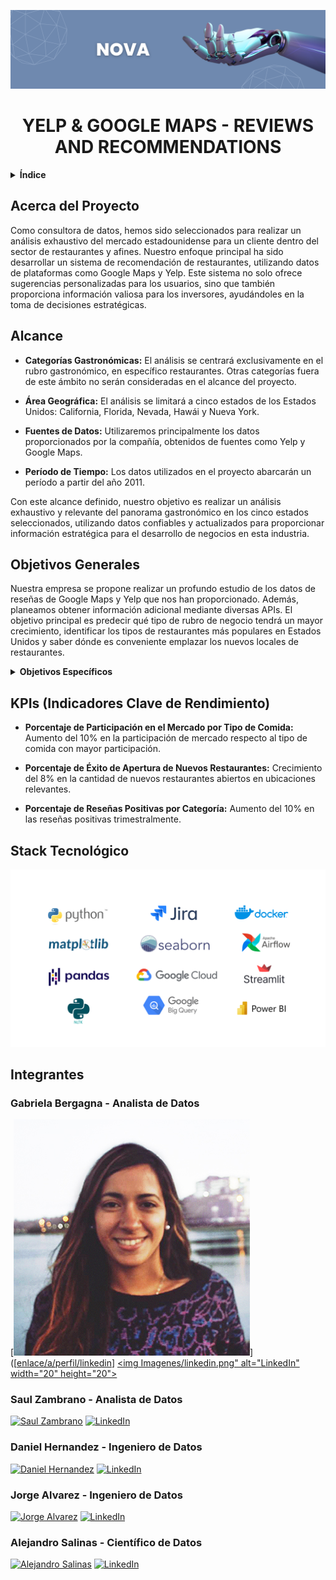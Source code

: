 <div align="center">

![Logo](./Imagenes/Banner.png)

# YELP & GOOGLE MAPS - REVIEWS AND RECOMMENDATIONS

</div>

<details>
<summary><strong>Índice</strong></summary>

- [Acerca del Proyecto](#acerca-del-proyecto)
- [Alcance](#alcance)
- [Objetivos Generales](#objetivo-general)
  - [Objetivos Específicos](#objetivos-específicos)
- [KPIs (Indicadores Clave de Rendimiento)](#kpis-indicadores-clave-de-rendimiento)
- [Stack Tecnológico](#stack-tecnológico)
- [Integrantes](#integrantes)

</details>

## Acerca del Proyecto

Como consultora de datos, hemos sido seleccionados para realizar un análisis exhaustivo del mercado estadounidense para un cliente dentro del sector de restaurantes y afines. Nuestro enfoque principal ha sido desarrollar un sistema de recomendación de restaurantes, utilizando datos de plataformas como Google Maps y Yelp. Este sistema no solo ofrece sugerencias personalizadas para los usuarios, sino que también proporciona información valiosa para los inversores, ayudándoles en la toma de decisiones estratégicas.

## Alcance

- **Categorías Gastronómicas:** El análisis se centrará exclusivamente en el rubro gastronómico, en específico restaurantes. Otras categorías fuera de este ámbito no serán consideradas en el alcance del proyecto.

- **Área Geográfica:** El análisis se limitará a cinco estados de los Estados Unidos: California, Florida, Nevada, Hawái y Nueva York.

- **Fuentes de Datos:** Utilizaremos principalmente los datos proporcionados por la compañía, obtenidos de fuentes como Yelp y Google Maps.

- **Período de Tiempo:** Los datos utilizados en el proyecto abarcarán un período a partir del año 2011.

Con este alcance definido, nuestro objetivo es realizar un análisis exhaustivo y relevante del panorama gastronómico en los cinco estados seleccionados, utilizando datos confiables y actualizados para proporcionar información estratégica para el desarrollo de negocios en esta industria.

## Objetivos Generales

Nuestra empresa se propone realizar un profundo estudio de los datos de reseñas de Google Maps y Yelp que nos han proporcionado. Además, planeamos obtener información adicional mediante diversas APIs. El objetivo principal es predecir qué tipo de rubro de negocio tendrá un mayor crecimiento, identificar los tipos de restaurantes más populares en Estados Unidos y saber dónde es conveniente emplazar los nuevos locales de restaurantes.

<details>
<summary><strong>Objetivos Específicos</strong></summary>

- **Descubrir los Rubros de comida más Demandados:** Identificar los tipos de comida más solicitados en los Estados Unidos.

- **Apertura Estratégica de Nuevos Establecimientos:** Aconsejar a nuestro cliente sobre las ubicaciones más competitivas para la apertura de nuevos restaurantes.

- **Mejora Continua del Servicio a través de Feedback Negativo:** Examinar comentarios negativos de los usuarios para detectar patrones y tendencias recurrentes.

- **Modelo de machine learning:** Desarrollar un sistema de recomendación de restaurantes para los usuarios de ambas plataformas.

</details>

## KPIs (Indicadores Clave de Rendimiento)

- **Porcentaje de Participación en el Mercado por Tipo de Comida:** Aumento del 10% en la participación de mercado respecto al tipo de comida con mayor participación.

- **Porcentaje de Éxito de Apertura de Nuevos Restaurantes:** Crecimiento del 8% en la cantidad de nuevos restaurantes abiertos en ubicaciones relevantes.

- **Porcentaje de Reseñas Positivas por Categoría:** Aumento del 10% en las reseñas positivas trimestralmente.

## Stack Tecnológico

![stack](./Imagenes/stack.png)

## Integrantes

### Gabriela Bergagna - Analista de Datos
[![Gabriela Bergagna](Imagenes/foto_gabriela.jpg)]([[enlace/a/perfil/linkedin](https://www.linkedin.com/in/gabriela-bergagna)]
<a href="Linkedin"><img Imagenes/linkedin.png" alt="LinkedIn" width="20" height="20"></a>

### Saul Zambrano - Analista de Datos
[![Saul Zambrano](ruta/a/saul.jpg)](enlace/a/perfil/linkedin)
<a href="enlace/a/perfil/linkedin"><img src="ruta/al/logo/linkedin.png" alt="LinkedIn" width="20" height="20"></a>

### Daniel Hernandez - Ingeniero de Datos
[![Daniel Hernandez](ruta/a/daniel.jpg)](enlace/a/perfil/linkedin)
<a href="enlace/a/perfil/linkedin"><img src="ruta/al/logo/linkedin.png" alt="LinkedIn" width="20" height="20"></a>

### Jorge Alvarez - Ingeniero de Datos
[![Jorge Alvarez](ruta/a/jorge.jpg)](enlace/a/perfil/linkedin)
<a href="enlace/a/perfil/linkedin"><img src="ruta/al/logo/linkedin.png" alt="LinkedIn" width="20" height="20"></a>

### Alejandro Salinas - Científico de Datos
[![Alejandro Salinas](ruta/a/alejandro.jpg)](enlace/a/perfil/linkedin)
<a href="enlace/a/perfil/linkedin"><img src="ruta/al/logo/linkedin.png" alt="LinkedIn" width="20" height="20"></a>
